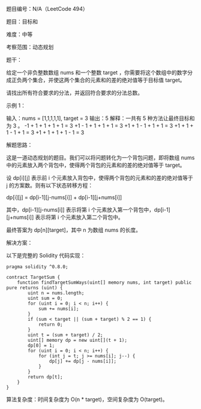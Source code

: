 题目编号：N/A（LeetCode 494）

题目：目标和

难度：中等

考察范围：动态规划

题干：

给定一个非负整数数组 nums 和一个整数 target ，你需要将这个数组中的数字分成正负两个集合，并使这两个集合的元素和的差的绝对值等于目标值 target。

请找出所有符合要求的分法，并返回符合要求的分法总数。

示例 1：

输入：nums = [1,1,1,1,1], target = 3
输出：5
解释：一共有 5 种方法让最终目标和为 3 。
-1 + 1 + 1 + 1 + 1 = 3
+1 - 1 + 1 + 1 + 1 = 3
+1 + 1 - 1 + 1 + 1 = 3
+1 + 1 + 1 - 1 + 1 = 3
+1 + 1 + 1 + 1 - 1 = 3

解题思路：

这是一道动态规划的题目。我们可以将问题转化为一个背包问题，即将数组 nums 中的元素放入两个背包中，使得两个背包的元素和的差的绝对值等于 target。

设 dp[i][j] 表示前 i 个元素放入背包中，使得两个背包的元素和的差的绝对值等于 j 的方案数。则有以下状态转移方程：

dp[i][j] = dp[i-1][j-nums[i]] + dp[i-1][j+nums[i]]

其中，dp[i-1][j-nums[i]] 表示将第 i 个元素放入第一个背包中，dp[i-1][j+nums[i]] 表示将第 i 个元素放入第二个背包中。

最终答案为 dp[n][target]，其中 n 为数组 nums 的长度。

解决方案：

以下是完整的 Solidity 代码实现：

```solidity
pragma solidity ^0.8.0;

contract TargetSum {
    function findTargetSumWays(uint[] memory nums, int target) public pure returns (uint) {
        uint n = nums.length;
        uint sum = 0;
        for (uint i = 0; i < n; i++) {
            sum += nums[i];
        }
        if (sum < target || (sum + target) % 2 == 1) {
            return 0;
        }
        uint t = (sum + target) / 2;
        uint[] memory dp = new uint[](t + 1);
        dp[0] = 1;
        for (uint i = 0; i < n; i++) {
            for (int j = t; j >= nums[i]; j--) {
                dp[j] += dp[j - nums[i]];
            }
        }
        return dp[t];
    }
}
```

算法复杂度：时间复杂度为 O(n * target)，空间复杂度为 O(target)。